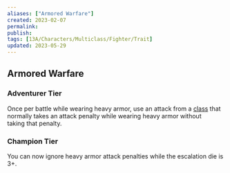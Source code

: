 ```yaml
---
aliases: ["Armored Warfare"]
created: 2023-02-07
permalink: 
publish: 
tags: [13A/Characters/Multiclass/Fighter/Trait]
updated: 2023-05-29
---
```


## Armored Warfare

### Adventurer Tier

Once per battle while wearing heavy armor, use an attack from a [class](Compendium/13A/Character-Rules/Class.md) that normally takes an attack penalty while wearing heavy armor without  
taking that penalty.

### Champion Tier

You can now ignore heavy armor attack penalties while the escalation die is 3+.
